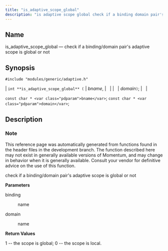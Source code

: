 ```yaml
---
title: "is_adaptive_scope_global"
description: "is adaptive scope global check if a binding domain pair's adaptive scope is global or not int is adaptive scope global bname domain const char bname const char domain This reference page was automatically generated from functions found in the header files in the development branch The function described here..."
---
```


<a name="apis.is_adaptive_scope_global"></a> 
## Name

is_adaptive_scope_global — check if a binding/domain pair's adaptive scope is global or not

## Synopsis

`#include "modules/generic/adaptive.h"`

| `int **is_adaptive_scope_global** (` | <var class="pdparam">bname</var>, |   |
|   | <var class="pdparam">domain</var>`)`; |   |

`const char * <var class="pdparam">bname</var>`;
`const char * <var class="pdparam">domain</var>`;<a name="idp46891600"></a> 
## Description

### Note

This reference page was automatically generated from functions found in the header files in the development branch. The function described here may not exist in generally available versions of Momentum, and may change in behavior when it is generally available. Consult your vendor for definitive advice on the use of this function.

check if a binding/domain pair's adaptive scope is global or not

**<a name="idp46894496"></a> Parameters**

<dl class="variablelist">

<dt>binding</dt>

<dd>

name

</dd>

<dt>domain</dt>

<dd>

name

</dd>

</dl>

**<a name="idp46899040"></a> Return Values**

1 -- the scope is global; 0 -- the scope is local.